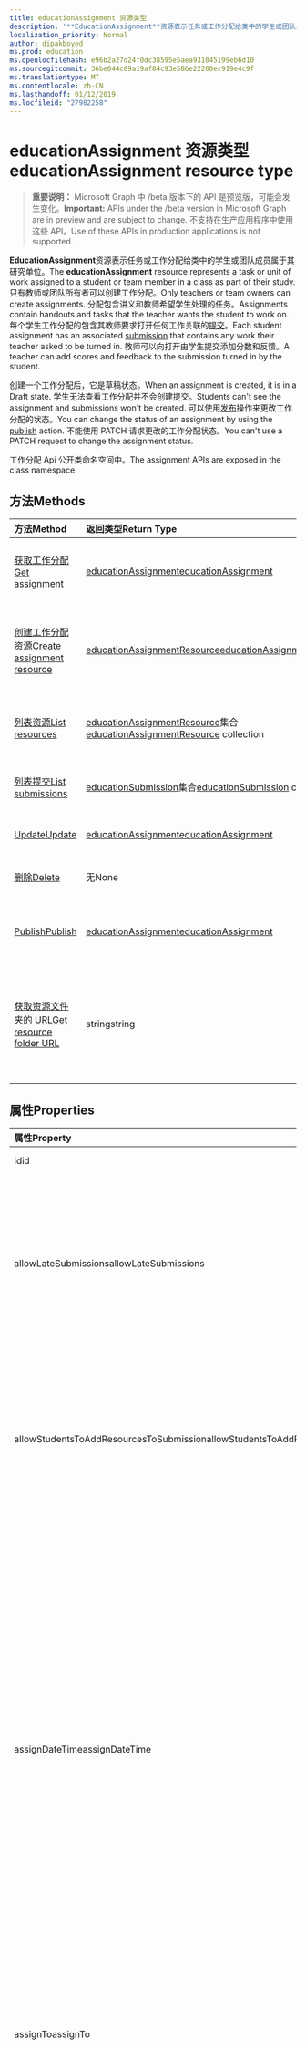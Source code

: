 ```yaml
---
title: educationAssignment 资源类型
description: '**EducationAssignment**资源表示任务或工作分配给类中的学生或团队成员属于其研究单位。 只有教师或团队所有者可以创建工作分配。 分配包含讲义和教师希望学生处理的任务。 每个学生工作分配的包含其教师要求打开任何工作关联的提交。 教师可以向打开由学生提交添加分数和反馈。'
localization_priority: Normal
author: dipakboyed
ms.prod: education
ms.openlocfilehash: e96b2a27d24f0dc38595e5aea931045199eb6d10
ms.sourcegitcommit: 36be044c89a19af84c93e586e22200ec919e4c9f
ms.translationtype: MT
ms.contentlocale: zh-CN
ms.lasthandoff: 01/12/2019
ms.locfileid: "27982258"
---
```

# <a name="educationassignment-resource-type"></a><span data-ttu-id="e2b1d-107">educationAssignment 资源类型</span><span class="sxs-lookup"><span data-stu-id="e2b1d-107">educationAssignment resource type</span></span>

> <span data-ttu-id="e2b1d-108">**重要说明：** Microsoft Graph 中 /beta 版本下的 API 是预览版，可能会发生变化。</span><span class="sxs-lookup"><span data-stu-id="e2b1d-108">**Important:** APIs under the /beta version in Microsoft Graph are in preview and are subject to change.</span></span> <span data-ttu-id="e2b1d-109">不支持在生产应用程序中使用这些 API。</span><span class="sxs-lookup"><span data-stu-id="e2b1d-109">Use of these APIs in production applications is not supported.</span></span>

<span data-ttu-id="e2b1d-110">**EducationAssignment**资源表示任务或工作分配给类中的学生或团队成员属于其研究单位。</span><span class="sxs-lookup"><span data-stu-id="e2b1d-110">The **educationAssignment** resource represents a task or unit of work assigned to a student or team member in a class as part of their study.</span></span> <span data-ttu-id="e2b1d-111">只有教师或团队所有者可以创建工作分配。</span><span class="sxs-lookup"><span data-stu-id="e2b1d-111">Only teachers or team owners can create assignments.</span></span> <span data-ttu-id="e2b1d-112">分配包含讲义和教师希望学生处理的任务。</span><span class="sxs-lookup"><span data-stu-id="e2b1d-112">Assignments contain handouts and tasks that the teacher wants the student to work on.</span></span> <span data-ttu-id="e2b1d-113">每个学生工作分配的包含其教师要求打开任何工作关联的[提交](educationsubmissionresource.md)。</span><span class="sxs-lookup"><span data-stu-id="e2b1d-113">Each student assignment has an associated [submission](educationsubmissionresource.md) that contains any work their teacher asked to be turned in.</span></span> <span data-ttu-id="e2b1d-114">教师可以向打开由学生提交添加分数和反馈。</span><span class="sxs-lookup"><span data-stu-id="e2b1d-114">A teacher can add scores and feedback to the submission turned in by the student.</span></span>

<span data-ttu-id="e2b1d-115">创建一个工作分配后，它是草稿状态。</span><span class="sxs-lookup"><span data-stu-id="e2b1d-115">When an assignment is created, it is in a Draft state.</span></span> <span data-ttu-id="e2b1d-116">学生无法查看工作分配并不会创建提交。</span><span class="sxs-lookup"><span data-stu-id="e2b1d-116">Students can't see the assignment and submissions won't be created.</span></span> <span data-ttu-id="e2b1d-117">可以使用[发布](../api/educationassignment-publish.md)操作来更改工作分配的状态。</span><span class="sxs-lookup"><span data-stu-id="e2b1d-117">You can change the status of an assignment by using the [publish](../api/educationassignment-publish.md) action.</span></span> <span data-ttu-id="e2b1d-118">不能使用 PATCH 请求更改的工作分配状态。</span><span class="sxs-lookup"><span data-stu-id="e2b1d-118">You can't use a PATCH request to change the assignment status.</span></span>

<span data-ttu-id="e2b1d-119">工作分配 Api 公开类命名空间中。</span><span class="sxs-lookup"><span data-stu-id="e2b1d-119">The assignment APIs are exposed in the class namespace.</span></span>

## <a name="methods"></a><span data-ttu-id="e2b1d-120">方法</span><span class="sxs-lookup"><span data-stu-id="e2b1d-120">Methods</span></span>

| <span data-ttu-id="e2b1d-121">方法</span><span class="sxs-lookup"><span data-stu-id="e2b1d-121">Method</span></span>           | <span data-ttu-id="e2b1d-122">返回类型</span><span class="sxs-lookup"><span data-stu-id="e2b1d-122">Return Type</span></span>    |<span data-ttu-id="e2b1d-123">说明</span><span class="sxs-lookup"><span data-stu-id="e2b1d-123">Description</span></span>|
|:---------------|:--------|:----------|
|[<span data-ttu-id="e2b1d-124">获取工作分配</span><span class="sxs-lookup"><span data-stu-id="e2b1d-124">Get assignment</span></span>](../api/educationassignment-get.md) | [<span data-ttu-id="e2b1d-125">educationAssignment</span><span class="sxs-lookup"><span data-stu-id="e2b1d-125">educationAssignment</span></span>](educationassignment.md) |<span data-ttu-id="e2b1d-126">读取属性和**educationAssignment**对象的关系。</span><span class="sxs-lookup"><span data-stu-id="e2b1d-126">Read properties and relationships of an **educationAssignment** object.</span></span>|
|[<span data-ttu-id="e2b1d-127">创建工作分配资源</span><span class="sxs-lookup"><span data-stu-id="e2b1d-127">Create assignment resource</span></span>](../api/educationassignment-post-resources.md) |[<span data-ttu-id="e2b1d-128">educationAssignmentResource</span><span class="sxs-lookup"><span data-stu-id="e2b1d-128">educationAssignmentResource</span></span>](educationassignmentresource.md)| <span data-ttu-id="e2b1d-129">通过发布到 resources 集合中创建新**educationAssignmentResource** 。</span><span class="sxs-lookup"><span data-stu-id="e2b1d-129">Create a new **educationAssignmentResource** by posting to the resources collection.</span></span>|
|[<span data-ttu-id="e2b1d-130">列表资源</span><span class="sxs-lookup"><span data-stu-id="e2b1d-130">List resources</span></span>](../api/educationassignment-list-resources.md) |<span data-ttu-id="e2b1d-131">[educationAssignmentResource](educationassignmentresource.md)集合</span><span class="sxs-lookup"><span data-stu-id="e2b1d-131">[educationAssignmentResource](educationassignmentresource.md) collection</span></span>| <span data-ttu-id="e2b1d-132">获取**educationAssignmentResource**对象集合。</span><span class="sxs-lookup"><span data-stu-id="e2b1d-132">Get an **educationAssignmentResource** object collection.</span></span>|
|[<span data-ttu-id="e2b1d-133">列表提交</span><span class="sxs-lookup"><span data-stu-id="e2b1d-133">List submissions</span></span>](../api/educationassignment-list-submissions.md) |<span data-ttu-id="e2b1d-134">[educationSubmission](educationsubmission.md)集合</span><span class="sxs-lookup"><span data-stu-id="e2b1d-134">[educationSubmission](educationsubmission.md) collection</span></span>| <span data-ttu-id="e2b1d-135">获取**educationSubmission**对象集合。</span><span class="sxs-lookup"><span data-stu-id="e2b1d-135">Get an **educationSubmission** object collection.</span></span>|
|[<span data-ttu-id="e2b1d-136">Update</span><span class="sxs-lookup"><span data-stu-id="e2b1d-136">Update</span></span>](../api/educationassignment-update.md) | [<span data-ttu-id="e2b1d-137">educationAssignment</span><span class="sxs-lookup"><span data-stu-id="e2b1d-137">educationAssignment</span></span>](educationassignment.md) |<span data-ttu-id="e2b1d-138">更新**educationAssignment**对象。</span><span class="sxs-lookup"><span data-stu-id="e2b1d-138">Update an **educationAssignment** object.</span></span> |
|[<span data-ttu-id="e2b1d-139">删除</span><span class="sxs-lookup"><span data-stu-id="e2b1d-139">Delete</span></span>](../api/educationassignment-delete.md) | <span data-ttu-id="e2b1d-140">无</span><span class="sxs-lookup"><span data-stu-id="e2b1d-140">None</span></span> |<span data-ttu-id="e2b1d-141">删除**educationAssignment**对象。</span><span class="sxs-lookup"><span data-stu-id="e2b1d-141">Delete an **educationAssignment** object.</span></span> |
|[<span data-ttu-id="e2b1d-142">Publish</span><span class="sxs-lookup"><span data-stu-id="e2b1d-142">Publish</span></span>](../api/educationassignment-publish.md)|[<span data-ttu-id="e2b1d-143">educationAssignment</span><span class="sxs-lookup"><span data-stu-id="e2b1d-143">educationAssignment</span></span>](educationassignment.md)|<span data-ttu-id="e2b1d-144">从草稿发布更改**educationAssignment**对象的状态。</span><span class="sxs-lookup"><span data-stu-id="e2b1d-144">Change the state of an **educationAssignment** object from draft to published.</span></span>|
|[<span data-ttu-id="e2b1d-145">获取资源文件夹的 URL</span><span class="sxs-lookup"><span data-stu-id="e2b1d-145">Get resource folder URL</span></span>](../api/educationassignment-getresourcesfolderurl.md)| <span data-ttu-id="e2b1d-146">string</span><span class="sxs-lookup"><span data-stu-id="e2b1d-146">string</span></span>| <span data-ttu-id="e2b1d-147">向其中应放置基于文件的资源的工作分配资源的一部分 OneDrive 文件夹。</span><span class="sxs-lookup"><span data-stu-id="e2b1d-147">The OneDrive folder into which file-based resources should be placed to be part of an assignment resource.</span></span> <span data-ttu-id="e2b1d-148">文件必须位于此文件夹添加为资源。</span><span class="sxs-lookup"><span data-stu-id="e2b1d-148">Files must be located in this folder to be added as a resource.</span></span>|

## <a name="properties"></a><span data-ttu-id="e2b1d-149">属性</span><span class="sxs-lookup"><span data-stu-id="e2b1d-149">Properties</span></span>
| <span data-ttu-id="e2b1d-150">属性</span><span class="sxs-lookup"><span data-stu-id="e2b1d-150">Property</span></span>     | <span data-ttu-id="e2b1d-151">类型</span><span class="sxs-lookup"><span data-stu-id="e2b1d-151">Type</span></span>   |<span data-ttu-id="e2b1d-152">说明</span><span class="sxs-lookup"><span data-stu-id="e2b1d-152">Description</span></span>|
|:---------------|:--------|:----------|
|<span data-ttu-id="e2b1d-153">id</span><span class="sxs-lookup"><span data-stu-id="e2b1d-153">id</span></span>|<span data-ttu-id="e2b1d-154">String</span><span class="sxs-lookup"><span data-stu-id="e2b1d-154">String</span></span>| <span data-ttu-id="e2b1d-155">只读。</span><span class="sxs-lookup"><span data-stu-id="e2b1d-155">Read-only.</span></span>|
|<span data-ttu-id="e2b1d-156">allowLateSubmissions</span><span class="sxs-lookup"><span data-stu-id="e2b1d-156">allowLateSubmissions</span></span>|<span data-ttu-id="e2b1d-157">布尔</span><span class="sxs-lookup"><span data-stu-id="e2b1d-157">Boolean</span></span>| <span data-ttu-id="e2b1d-158">标识是否学生可以提交后到期日期。</span><span class="sxs-lookup"><span data-stu-id="e2b1d-158">Identifies whether students can submit after the due date.</span></span> <span data-ttu-id="e2b1d-159">如果在创建期间未指定此属性，则默认为 true。</span><span class="sxs-lookup"><span data-stu-id="e2b1d-159">If this property is not specified during create, it defaults to true.</span></span> |
|<span data-ttu-id="e2b1d-160">allowStudentsToAddResourcesToSubmission</span><span class="sxs-lookup"><span data-stu-id="e2b1d-160">allowStudentsToAddResourcesToSubmission</span></span>|<span data-ttu-id="e2b1d-161">布尔</span><span class="sxs-lookup"><span data-stu-id="e2b1d-161">Boolean</span></span>| <span data-ttu-id="e2b1d-162">标识学生是否可以将自己的资源添加到提交或如果他们只能修改添加教师资源。</span><span class="sxs-lookup"><span data-stu-id="e2b1d-162">Identifies whether students can add their own resources to a submission or if they can only modify resources added by the teacher.</span></span> |
|<span data-ttu-id="e2b1d-163">assignDateTime</span><span class="sxs-lookup"><span data-stu-id="e2b1d-163">assignDateTime</span></span>|<span data-ttu-id="e2b1d-164">DateTimeOffset</span><span class="sxs-lookup"><span data-stu-id="e2b1d-164">DateTimeOffset</span></span>|<span data-ttu-id="e2b1d-165">当工作分配应处于活动状态日期。</span><span class="sxs-lookup"><span data-stu-id="e2b1d-165">The date when the assignment should become active.</span></span>  <span data-ttu-id="e2b1d-166">如果将来，工作分配时不显示到学生此日期之前。</span><span class="sxs-lookup"><span data-stu-id="e2b1d-166">If in the future, the assignment is not shown to the student until this date.</span></span>  <span data-ttu-id="e2b1d-167">**时间戳**类型表示使用 ISO 8601 格式的日期和时间信息且始终在 UTC 时间。</span><span class="sxs-lookup"><span data-stu-id="e2b1d-167">The **Timestamp** type represents date and time information using ISO 8601 format and is always in UTC time.</span></span> <span data-ttu-id="e2b1d-168">例如，2014 年 1 月 1 日午夜 UTC 如下所示：`'2014-01-01T00:00:00Z'`</span><span class="sxs-lookup"><span data-stu-id="e2b1d-168">For example, midnight UTC on Jan 1, 2014 would look like this: `'2014-01-01T00:00:00Z'`</span></span>|
|<span data-ttu-id="e2b1d-169">assignTo</span><span class="sxs-lookup"><span data-stu-id="e2b1d-169">assignTo</span></span>|[<span data-ttu-id="e2b1d-170">educationAssignmentRecipient</span><span class="sxs-lookup"><span data-stu-id="e2b1d-170">educationAssignmentRecipient</span></span>](educationassignmentrecipient.md)| <span data-ttu-id="e2b1d-171">哪些用户或整个类应收到提交对象后发布工作分配。</span><span class="sxs-lookup"><span data-stu-id="e2b1d-171">Which users, or whole class should receive a submission object once the assignment is published.</span></span> |
|<span data-ttu-id="e2b1d-172">assignedDateTime</span><span class="sxs-lookup"><span data-stu-id="e2b1d-172">assignedDateTime</span></span>|<span data-ttu-id="e2b1d-173">DateTimeOffset</span><span class="sxs-lookup"><span data-stu-id="e2b1d-173">DateTimeOffset</span></span>|<span data-ttu-id="e2b1d-174">工作分配发布到学生和工作分配的时刻显示学生日程表上。</span><span class="sxs-lookup"><span data-stu-id="e2b1d-174">The moment that the assignment was published to students and the assignment shows up on the students timeline.</span></span>  <span data-ttu-id="e2b1d-175">时间戳类型表示采用 ISO 8601 格式的日期和时间信息，始终采用 UTC 时区。</span><span class="sxs-lookup"><span data-stu-id="e2b1d-175">The Timestamp type represents date and time information using ISO 8601 format and is always in UTC time.</span></span> <span data-ttu-id="e2b1d-176">例如，2014 年 1 月 1 日午夜 UTC 如下所示：`'2014-01-01T00:00:00Z'`</span><span class="sxs-lookup"><span data-stu-id="e2b1d-176">For example, midnight UTC on Jan 1, 2014 would look like this: `'2014-01-01T00:00:00Z'`</span></span>|
|<span data-ttu-id="e2b1d-177">classId</span><span class="sxs-lookup"><span data-stu-id="e2b1d-177">classId</span></span>|<span data-ttu-id="e2b1d-178">字符串</span><span class="sxs-lookup"><span data-stu-id="e2b1d-178">String</span></span>| <span data-ttu-id="e2b1d-179">此工作分配所属的类。</span><span class="sxs-lookup"><span data-stu-id="e2b1d-179">Class which this assignment belongs.</span></span> |
|<span data-ttu-id="e2b1d-180">createdBy</span><span class="sxs-lookup"><span data-stu-id="e2b1d-180">createdBy</span></span>|[<span data-ttu-id="e2b1d-181">identitySet</span><span class="sxs-lookup"><span data-stu-id="e2b1d-181">identitySet</span></span>](identityset.md)| <span data-ttu-id="e2b1d-182">工作分配的创建者。</span><span class="sxs-lookup"><span data-stu-id="e2b1d-182">Who created the assignment.</span></span> |
|<span data-ttu-id="e2b1d-183">createdDateTime</span><span class="sxs-lookup"><span data-stu-id="e2b1d-183">createdDateTime</span></span>|<span data-ttu-id="e2b1d-184">DateTimeOffset</span><span class="sxs-lookup"><span data-stu-id="e2b1d-184">DateTimeOffset</span></span>|<span data-ttu-id="e2b1d-185">矩何时创建工作分配。</span><span class="sxs-lookup"><span data-stu-id="e2b1d-185">Moment when the assignment was created.</span></span>  <span data-ttu-id="e2b1d-186">时间戳类型表示采用 ISO 8601 格式的日期和时间信息，始终采用 UTC 时区。</span><span class="sxs-lookup"><span data-stu-id="e2b1d-186">The Timestamp type represents date and time information using ISO 8601 format and is always in UTC time.</span></span> <span data-ttu-id="e2b1d-187">例如，2014 年 1 月 1 日午夜 UTC 如下所示：`'2014-01-01T00:00:00Z'`</span><span class="sxs-lookup"><span data-stu-id="e2b1d-187">For example, midnight UTC on Jan 1, 2014 would look like this: `'2014-01-01T00:00:00Z'`</span></span>|
|<span data-ttu-id="e2b1d-188">displayName</span><span class="sxs-lookup"><span data-stu-id="e2b1d-188">displayName</span></span>|<span data-ttu-id="e2b1d-189">字符串</span><span class="sxs-lookup"><span data-stu-id="e2b1d-189">String</span></span>|<span data-ttu-id="e2b1d-190">工作分配的名称。</span><span class="sxs-lookup"><span data-stu-id="e2b1d-190">Name of the assignment.</span></span>|
|<span data-ttu-id="e2b1d-191">dueDateTime</span><span class="sxs-lookup"><span data-stu-id="e2b1d-191">dueDateTime</span></span>|<span data-ttu-id="e2b1d-192">DateTimeOffset</span><span class="sxs-lookup"><span data-stu-id="e2b1d-192">DateTimeOffset</span></span>|<span data-ttu-id="e2b1d-193">学生工作分配的到期日期。</span><span class="sxs-lookup"><span data-stu-id="e2b1d-193">Date when the students assignment is due.</span></span>  <span data-ttu-id="e2b1d-194">时间戳类型表示采用 ISO 8601 格式的日期和时间信息，始终采用 UTC 时区。</span><span class="sxs-lookup"><span data-stu-id="e2b1d-194">The Timestamp type represents date and time information using ISO 8601 format and is always in UTC time.</span></span> <span data-ttu-id="e2b1d-195">例如，2014 年 1 月 1 日午夜 UTC 如下所示：`'2014-01-01T00:00:00Z'`</span><span class="sxs-lookup"><span data-stu-id="e2b1d-195">For example, midnight UTC on Jan 1, 2014 would look like this: `'2014-01-01T00:00:00Z'`</span></span>|
|<span data-ttu-id="e2b1d-196">分级</span><span class="sxs-lookup"><span data-stu-id="e2b1d-196">grading</span></span>|[<span data-ttu-id="e2b1d-197">educationAssignmentGradeType</span><span class="sxs-lookup"><span data-stu-id="e2b1d-197">educationAssignmentGradeType</span></span>](educationassignmentgradetype.md)|<span data-ttu-id="e2b1d-198">如何将评分工作分配。</span><span class="sxs-lookup"><span data-stu-id="e2b1d-198">How the assignment will be graded.</span></span> |
|<span data-ttu-id="e2b1d-199">说明</span><span class="sxs-lookup"><span data-stu-id="e2b1d-199">instructions</span></span>|[<span data-ttu-id="e2b1d-200">itemBody</span><span class="sxs-lookup"><span data-stu-id="e2b1d-200">itemBody</span></span>](itembody.md)| <span data-ttu-id="e2b1d-201">工作分配的说明。</span><span class="sxs-lookup"><span data-stu-id="e2b1d-201">Instructions for the assignment.</span></span>  <span data-ttu-id="e2b1d-202">这的显示名称以及要执行的操作告知学生。</span><span class="sxs-lookup"><span data-stu-id="e2b1d-202">This along with the display name tell the student what to do.</span></span> |
|<span data-ttu-id="e2b1d-203">lastModifiedBy</span><span class="sxs-lookup"><span data-stu-id="e2b1d-203">lastModifiedBy</span></span>|[<span data-ttu-id="e2b1d-204">identitySet</span><span class="sxs-lookup"><span data-stu-id="e2b1d-204">identitySet</span></span>](identityset.md)| <span data-ttu-id="e2b1d-205">用户上次修改工作分配。</span><span class="sxs-lookup"><span data-stu-id="e2b1d-205">Who last modified the assignment.</span></span> |
|<span data-ttu-id="e2b1d-206">lastModifiedDateTime</span><span class="sxs-lookup"><span data-stu-id="e2b1d-206">lastModifiedDateTime</span></span>|<span data-ttu-id="e2b1d-207">DateTimeOffset</span><span class="sxs-lookup"><span data-stu-id="e2b1d-207">DateTimeOffset</span></span>|<span data-ttu-id="e2b1d-208">上次修改工作分配的时间。</span><span class="sxs-lookup"><span data-stu-id="e2b1d-208">Moment when the assignment was last modified.</span></span>  <span data-ttu-id="e2b1d-209">时间戳类型表示采用 ISO 8601 格式的日期和时间信息，始终采用 UTC 时区。</span><span class="sxs-lookup"><span data-stu-id="e2b1d-209">The Timestamp type represents date and time information using ISO 8601 format and is always in UTC time.</span></span> <span data-ttu-id="e2b1d-210">例如，2014 年 1 月 1 日午夜 UTC 如下所示：`'2014-01-01T00:00:00Z'`</span><span class="sxs-lookup"><span data-stu-id="e2b1d-210">For example, midnight UTC on Jan 1, 2014 would look like this: `'2014-01-01T00:00:00Z'`</span></span>|
|<span data-ttu-id="e2b1d-211">status</span><span class="sxs-lookup"><span data-stu-id="e2b1d-211">status</span></span>|<span data-ttu-id="e2b1d-212">string</span><span class="sxs-lookup"><span data-stu-id="e2b1d-212">string</span></span>| <span data-ttu-id="e2b1d-213">**工作分配**状态。</span><span class="sxs-lookup"><span data-stu-id="e2b1d-213">Status of the **Assignment**.</span></span>  <span data-ttu-id="e2b1d-214">您可以不修补程序此值。</span><span class="sxs-lookup"><span data-stu-id="e2b1d-214">You can not PATCH this value.</span></span>  <span data-ttu-id="e2b1d-215">可取值为：`draft`、`published`、`assigned`。</span><span class="sxs-lookup"><span data-stu-id="e2b1d-215">Possible values are: `draft`, `published`, `assigned`.</span></span>|

## <a name="relationships"></a><span data-ttu-id="e2b1d-216">Relationships</span><span class="sxs-lookup"><span data-stu-id="e2b1d-216">Relationships</span></span>
| <span data-ttu-id="e2b1d-217">关系</span><span class="sxs-lookup"><span data-stu-id="e2b1d-217">Relationship</span></span> | <span data-ttu-id="e2b1d-218">类型</span><span class="sxs-lookup"><span data-stu-id="e2b1d-218">Type</span></span>   |<span data-ttu-id="e2b1d-219">说明</span><span class="sxs-lookup"><span data-stu-id="e2b1d-219">Description</span></span>|
|:---------------|:--------|:----------|
|<span data-ttu-id="e2b1d-220">resources</span><span class="sxs-lookup"><span data-stu-id="e2b1d-220">resources</span></span>|<span data-ttu-id="e2b1d-221">[educationAssignmentResource](educationassignmentresource.md)集合</span><span class="sxs-lookup"><span data-stu-id="e2b1d-221">[educationAssignmentResource](educationassignmentresource.md) collection</span></span>| <span data-ttu-id="e2b1d-222">学习与此工作分配关联的对象。</span><span class="sxs-lookup"><span data-stu-id="e2b1d-222">Learning objects that are associated with this assignment.</span></span>  <span data-ttu-id="e2b1d-223">仅教师可以修改此列表。</span><span class="sxs-lookup"><span data-stu-id="e2b1d-223">Only teachers can modify this list.</span></span> <span data-ttu-id="e2b1d-224">可为 Null。</span><span class="sxs-lookup"><span data-stu-id="e2b1d-224">Nullable.</span></span>|
|<span data-ttu-id="e2b1d-225">提交</span><span class="sxs-lookup"><span data-stu-id="e2b1d-225">submissions</span></span>|<span data-ttu-id="e2b1d-226">[educationSubmission](educationsubmission.md)集合</span><span class="sxs-lookup"><span data-stu-id="e2b1d-226">[educationSubmission](educationsubmission.md) collection</span></span>| <span data-ttu-id="e2b1d-227">发布后，没有表示其工作和薪等级每个学生的提交对象。</span><span class="sxs-lookup"><span data-stu-id="e2b1d-227">Once published, there is a submission object for each student representing their work and grade.</span></span>  <span data-ttu-id="e2b1d-228">只读。</span><span class="sxs-lookup"><span data-stu-id="e2b1d-228">Read-only.</span></span> <span data-ttu-id="e2b1d-229">可为 Null。</span><span class="sxs-lookup"><span data-stu-id="e2b1d-229">Nullable.</span></span>|

## <a name="json-representation"></a><span data-ttu-id="e2b1d-230">JSON 表示形式</span><span class="sxs-lookup"><span data-stu-id="e2b1d-230">JSON representation</span></span>

<span data-ttu-id="e2b1d-231">下面是资源的 JSON 表示形式。</span><span class="sxs-lookup"><span data-stu-id="e2b1d-231">The following is a JSON representation of the resource.</span></span>

<!-- {
  "blockType": "resource",
  "optionalProperties": [

  ],
  "@odata.type": "microsoft.graph.educationAssignment"
}-->

```json
{
  "id": "String (identifier)",
  "allowLateSubmissions": true,
  "allowStudentsToAddResourcesToSubmission": true,
  "assignDateTime": "String (timestamp)",
  "assignTo": {"@odata.type": "microsoft.graph.educationAssignmentRecipient"},
  "assignedDateTime": "String (timestamp)",
  "classId": "String",
  "createdBy": {"@odata.type": "microsoft.graph.identitySet"},
  "createdDateTime": "String (timestamp)",
  "displayName": "String",
  "dueDateTime": "String (timestamp)",
  "grading": {"@odata.type": "microsoft.graph.educationAssignmentGradeType"},
  "instructions": {"@odata.type": "microsoft.graph.itemBody"},
  "lastModifiedBy": {"@odata.type": "microsoft.graph.identitySet"},
  "lastModifiedDateTime": "String (timestamp)",
  "status": "string"
}
```

<!-- uuid: 8fcb5dbc-d5aa-4681-8e31-b001d5168d79
2015-10-25 14:57:30 UTC -->
<!-- {
  "type": "#page.annotation",
  "description": "educationAssignment resource",
  "keywords": "",
  "section": "documentation",
  "tocPath": ""
}-->
